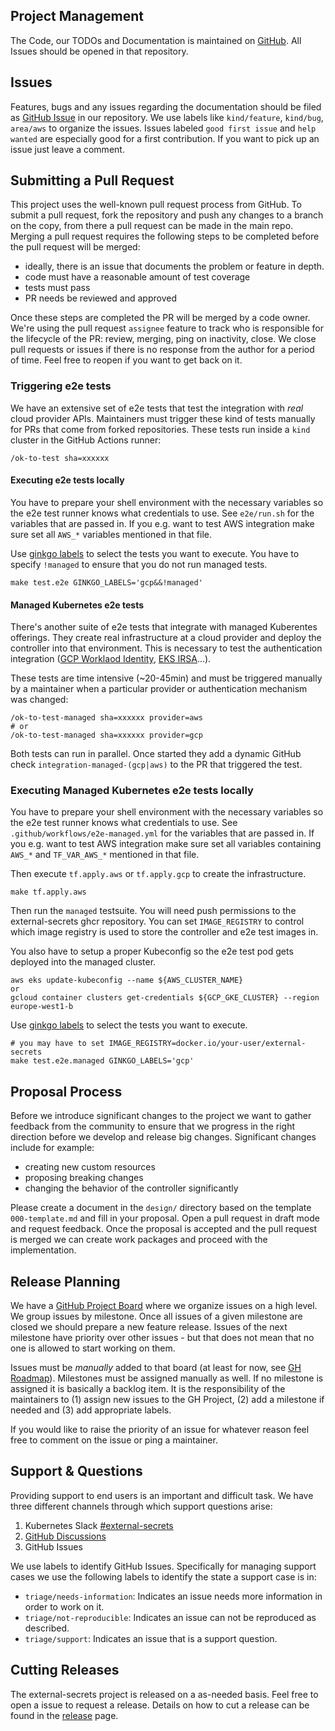 ## Project Management
The Code, our TODOs and Documentation is maintained on
[GitHub](https://github.com/external-secrets/external-secrets). All Issues
should be opened in that repository.

## Issues

Features, bugs and any issues regarding the documentation should be filed as
[GitHub Issue](https://github.com/external-secrets/external-secrets/issues) in
our repository. We use labels like `kind/feature`, `kind/bug`, `area/aws` to
organize the issues. Issues labeled `good first issue` and `help wanted` are
especially good for a first contribution. If you want to pick up an issue just
leave a comment.

## Submitting a Pull Request

This project uses the well-known pull request process from GitHub. To submit a
pull request, fork the repository and push any changes to a branch on the copy,
from there a pull request can be made in the main repo. Merging a pull request
requires the following steps to be completed before the pull request will
be merged:

* ideally, there is an issue that documents the problem or feature in depth.
* code must have a reasonable amount of test coverage
* tests must pass
* PR needs be reviewed and approved

Once these steps are completed the PR will be merged by a code owner.
We're using the pull request `assignee` feature to track who is responsible
for the lifecycle of the PR: review, merging, ping on inactivity, close.
We close pull requests or issues if there is no response from the author for
a period of time. Feel free to reopen if you want to get back on it.

### Triggering e2e tests

We have an extensive set of e2e tests that test the integration with *real* cloud provider APIs.
Maintainers must trigger these kind of tests manually for PRs that come from forked repositories. These tests run inside a `kind` cluster in the GitHub Actions runner:

```
/ok-to-test sha=xxxxxx
```

#### Executing e2e tests locally

You have to prepare your shell environment with the necessary variables so the e2e test
runner knows what credentials to use. See `e2e/run.sh` for the variables that are passed in.
If you e.g. want to test AWS integration make sure set all `AWS_*` variables mentioned
in that file.

Use [ginkgo labels](https://onsi.github.io/ginkgo/#spec-labels) to select the tests
you want to execute. You have to specify `!managed` to ensure that you do not
run managed tests.

```
make test.e2e GINKGO_LABELS='gcp&&!managed'
```

#### Managed Kubernetes e2e tests

There's another suite of e2e tests that integrate with managed Kuberentes offerings.
They create real infrastructure at a cloud provider and deploy the controller
into that environment.
This is necessary to test the authentication integration
([GCP Worklaod Identity](https://cloud.google.com/kubernetes-engine/docs/how-to/workload-identity),
[EKS IRSA](https://docs.aws.amazon.com/eks/latest/userguide/iam-roles-for-service-accounts.html)...).

These tests are time intensive (~20-45min) and must be triggered manually by
a maintainer when a particular provider or authentication mechanism was changed:

```
/ok-to-test-managed sha=xxxxxx provider=aws
# or
/ok-to-test-managed sha=xxxxxx provider=gcp
```

Both tests can run in parallel. Once started they add a dynamic GitHub check `integration-managed-(gcp|aws)` to the PR that triggered the test.


### Executing Managed Kubernetes e2e tests locally

You have to prepare your shell environment with the necessary variables so the e2e
test runner knows what credentials to use. See `.github/workflows/e2e-managed.yml`
for the variables that are passed in. If you e.g. want to test AWS integration make
sure set all variables containing `AWS_*` and `TF_VAR_AWS_*` mentioned in that file.

Then execute `tf.apply.aws` or `tf.apply.gcp` to create the infrastructure.

```
make tf.apply.aws
```

Then run the `managed` testsuite. You will need push permissions to the external-secrets ghcr repository. You can set `IMAGE_REGISTRY` to control which image registry is used to store the controller and e2e test images in.

You also have to setup a proper Kubeconfig so the e2e test pod gets deployed into the managed cluster.

```
aws eks update-kubeconfig --name ${AWS_CLUSTER_NAME}
or
gcloud container clusters get-credentials ${GCP_GKE_CLUSTER} --region europe-west1-b
```

Use [ginkgo labels](https://onsi.github.io/ginkgo/#spec-labels) to select the tests
you want to execute.

```
# you may have to set IMAGE_REGISTRY=docker.io/your-user/external-secrets
make test.e2e.managed GINKGO_LABELS='gcp'
```

## Proposal Process
Before we introduce significant changes to the project we want to gather feedback
from the community to ensure that we progress in the right direction before we
develop and release big changes. Significant changes include for example:
* creating new custom resources
* proposing breaking changes
* changing the behavior of the controller significantly

Please create a document in the `design/` directory based on the template `000-template.md`
and fill in your proposal. Open a pull request in draft mode and request feedback. Once the proposal is accepted and the pull request is merged we can create work packages and proceed with the implementation.

## Release Planning

We have a [GitHub Project Board](https://github.com/orgs/external-secrets/projects/2/views/1) where we organize issues on a high level. We group issues by milestone. Once all issues of a given milestone are closed we should prepare a new feature release. Issues of the next milestone have priority over other issues - but that does not mean that no one is allowed to start working on them.

Issues must be _manually_ added to that board (at least for now, see [GH Roadmap](https://github.com/github/roadmap/issues/286)). Milestones must be assigned manually as well. If no milestone is assigned it is basically a backlog item. It is the responsibility of the maintainers to (1) assign new issues to the GH Project, (2) add a milestone if needed and (3) add appropriate labels.

If you would like to raise the priority of an issue for whatever reason feel free to comment on the issue or ping a maintainer.

## Support & Questions

Providing support to end users is an important and difficult task.
We have three different channels through which support questions arise:

1. Kubernetes Slack [#external-secrets](https://kubernetes.slack.com/archives/C017BF84G2Y)
2. [GitHub Discussions](https://github.com/external-secrets/external-secrets/discussions)
3. GitHub Issues

We use labels to identify GitHub Issues. Specifically for managing support cases we use the following labels to identify the state a support case is in:
* `triage/needs-information`: Indicates an issue needs more information in order to work on it.
* `triage/not-reproducible`: Indicates an issue can not be reproduced as described.
* `triage/support`: Indicates an issue that is a support question.


## Cutting Releases

The external-secrets project is released on a as-needed basis. Feel free to open a issue to request a release. Details on how to cut a release can be found in the [release](contributing-release.md) page.
